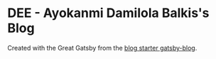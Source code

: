 # DEE - Ayokanmi Damilola Balkis's Blog

Created with the Great Gatsby from the [blog starter gatsby-blog](https://github.com/gatsbyjs/gatsby-starter-blog).
